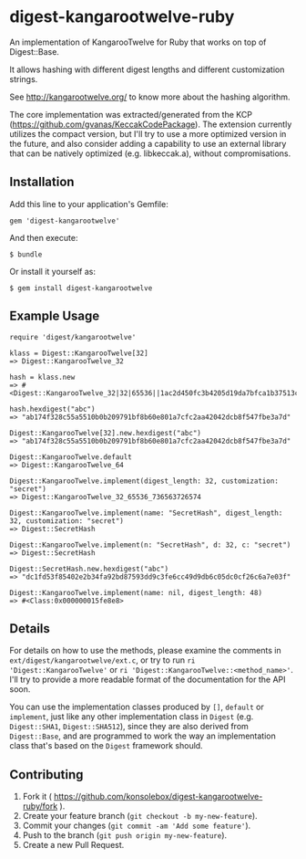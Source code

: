 # digest-kangarootwelve-ruby

An implementation of KangarooTwelve for Ruby that works on top of Digest::Base.

It allows hashing with different digest lengths and different customization
strings.

See http://kangarootwelve.org/ to know more about the hashing algorithm.

The core implementation was extracted/generated from the KCP
(https://github.com/gvanas/KeccakCodePackage).  The extension currently utilizes
the compact version, but I'll try to use a more optimized version in the future,
and also consider adding a capability to use an external library that can be
natively optimized (e.g. libkeccak.a), without compromisations.

## Installation

Add this line to your application's Gemfile:

    gem 'digest-kangarootwelve'

And then execute:

    $ bundle

Or install it yourself as:

    $ gem install digest-kangarootwelve

## Example Usage

    require 'digest/kangarootwelve'

    klass = Digest::KangarooTwelve[32]
    => Digest::KangarooTwelve_32

    hash = klass.new
    => #<Digest::KangarooTwelve_32|32|65536||1ac2d450fc3b4205d19da7bfca1b37513c0803577ac7167f06fe2ce1f0ef39e5>

    hash.hexdigest("abc")
    => "ab174f328c55a5510b0b209791bf8b60e801a7cfc2aa42042dcb8f547fbe3a7d"

    Digest::KangarooTwelve[32].new.hexdigest("abc")
    => "ab174f328c55a5510b0b209791bf8b60e801a7cfc2aa42042dcb8f547fbe3a7d"

    Digest::KangarooTwelve.default
    => Digest::KangarooTwelve_64

    Digest::KangarooTwelve.implement(digest_length: 32, customization: "secret")
    => Digest::KangarooTwelve_32_65536_736563726574

    Digest::KangarooTwelve.implement(name: "SecretHash", digest_length: 32, customization: "secret")
    => Digest::SecretHash

    Digest::KangarooTwelve.implement(n: "SecretHash", d: 32, c: "secret")
    => Digest::SecretHash

    Digest::SecretHash.new.hexdigest("abc")
    => "dc1fd53f85402e2b34fa92bd87593dd9c3fe6cc49d9db6c05dc0cf26c6a7e03f"

    Digest::KangarooTwelve.implement(name: nil, digest_length: 48)
    => #<Class:0x000000015fe8e8>

## Details

For details on how to use the methods, please examine the comments in
`ext/digest/kangarootwelve/ext.c`, or try to run
`ri 'Digest::KangarooTwelve'` or
`ri 'Digest::KangarooTwelve::<method_name>'`.  I'll try to provide a more
readable format of the documentation for the API soon.

You can use the implementation classes produced by `[]`, `default` or
`implement`, just like any other implementation class in `Digest`
(e.g. `Digest::SHA1`, `Digest::SHA512`), since they are also derived from
`Digest::Base`, and are programmed to work the way an implementation class
that's based on the `Digest` framework should.

## Contributing

1. Fork it ( https://github.com/konsolebox/digest-kangarootwelve-ruby/fork ).
2. Create your feature branch (`git checkout -b my-new-feature`).
3. Commit your changes (`git commit -am 'Add some feature'`).
4. Push to the branch (`git push origin my-new-feature`).
5. Create a new Pull Request.
